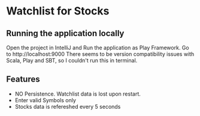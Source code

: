 # Watchlist for Stocks


## Running the application locally

Open the project in IntelliJ and Run the application as Play Framework. Go to http://localhost:9000
There seems to be version compatibility issues with Scala, Play and SBT, so I couldn't run this in terminal.

## Features
- NO Persistence. Watchlist data is lost upon restart.
- Enter valid Symbols only
- Stocks data is refereshed every 5 seconds
